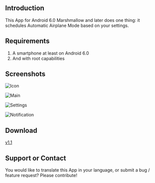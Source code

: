 ## Introduction

This App for Android 6.0 Marshmallow and later does one thing: it schedules Automatic Airplane Mode based on your settings.

## Requirements

1. A smartphone at least on Android 6.0
2. And with root capabilities

## Screenshots
![Icon](screenshots/en/icon.png)

![Main](screenshots/en/main.png)

![Settings](screenshots/en/settings.png)

![Notification](screenshots/en/notification.png)

## Download

[v1.1](https://github.com/MBach/AutoAirplaneMode/releases/download/v1.1/AutoAirplaneMode-1.1.apk)

## Support or Contact

You would like to translate this App in your language, or submit a bug / feature request? Please contribute!
